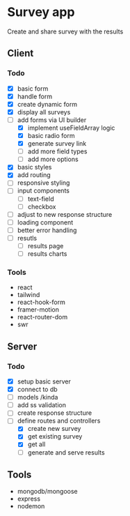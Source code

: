 # Survey app

Create and share survey with the results

## Client

### Todo

- [x] basic form
- [x] handle form
- [x] create dynamic form
- [x] display all surveys
- [ ] add forms via UI builder
  - [x] implement useFieldArray logic
  - [x] basic radio form
  - [x] generate survey link
  - [ ] add more field types
  - [ ] add more options
- [x] basic styles
- [x] add routing
- [ ] responsive styling
- [ ] input components
  - [ ] text-field
  - [ ] checkbox
- [ ] adjust to new response structure
- [ ] loading component
- [ ] better error handling
- [ ] resutls
  - [ ] results page
  - [ ] results charts

### Tools

- react
- tailwind
- react-hook-form
- framer-motion
- react-router-dom
- swr

## Server

### Todo

- [x] setup basic server
- [x] connect to db
- [ ] models /kinda
- [ ] add ss validation
- [ ] create response structure
- [ ] define routes and controllers
  - [x] create new survey
  - [x] get existing survey
  - [x] get all
  - [ ] generate and serve results

## Tools

- mongodb/mongoose
- express
- nodemon
